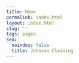 ```yaml
---
title: Home
permalink: index.html
layout: index.html
slug: ''
tags: pages
seo:
  noindex: false
  title: Johnson Cleaning
---
```



